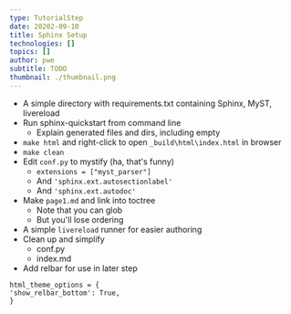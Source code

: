 ```yaml
---
type: TutorialStep
date: 20202-09-10
title: Sphinx Setup
technologies: []
topics: []
author: pwe
subtitle: TODO
thumbnail: ./thumbnail.png
---
```


- A simple directory with requirements.txt containing Sphinx, MyST, livereload
- Run sphinx-quickstart from command line
    - Explain generated files and dirs, including empty    
- `make html` and right-click to open `_build\html\index.html` in browser
- `make clean`
- Edit `conf.py` to mystify (ha, that's funny)
    - `extensions = ["myst_parser"]`
    - And `'sphinx.ext.autosectionlabel'`
    - And `'sphinx.ext.autodoc'`
- Make `page1.md` and link into toctree
    - Note that you can glob
    - But you'll lose ordering
- A simple `livereload` runner for easier authoring
- Clean up and simplify
    - conf.py
    - index.md
- Add relbar for use in later step
```
html_theme_options = {
'show_relbar_bottom': True,
}
```
